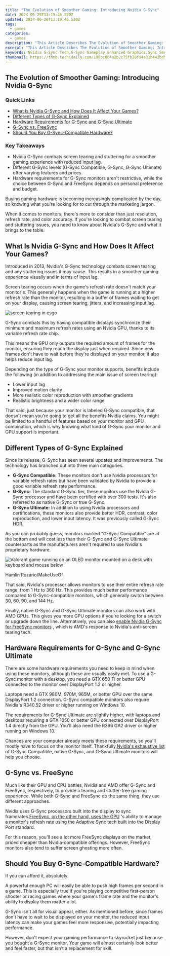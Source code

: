 ```yaml
---
title: "The Evolution of Smoother Gaming: Introducing Nvidia G-Sync"
date: 2024-06-25T13:19:46.520Z
updated: 2024-06-26T13:19:46.520Z
tags:
  - games
categories:
  - games
description: "This Article Describes The Evolution of Smoother Gaming: Introducing Nvidia G-Sync"
excerpt: "This Article Describes The Evolution of Smoother Gaming: Introducing Nvidia G-Sync"
keywords: Nvidia G-Sync Tech,G-Sync Gameplay,Enhanced Graphics,Sync Smooth Gaming,FPS Stability,Reduced Lag,High Refresh Rate
thumbnail: https://thmb.techidaily.com/190bc8b4a2b2c75fb28f94e31b443bd5a1a2add3f40bf2451de84693ef89aead.jpeg
---
```


## The Evolution of Smoother Gaming: Introducing Nvidia G-Sync

### Quick Links

* [What Is Nvidia G-Sync and How Does It Affect Your Games?](#what-is-nvidia-g-sync-and-how-does-it-affect-your-games)
* [Different Types of G-Sync Explained](#different-types-of-g-sync-explained)
* [Hardware Requirements for G-Sync and G-Sync Ultimate](#hardware-requirements-for-g-sync-and-g-sync-ultimate)
* [G-Sync vs. FreeSync](#g-sync-vs-freesync)
* [Should You Buy G-Sync-Compatible Hardware?](#should-you-buy-g-sync-compatible-hardware)

### Key Takeaways

* Nvidia G-Sync combats screen tearing and stuttering for a smoother gaming experience with reduced input lag.
* Different G-Sync levels (G-Sync Compatible, G-Sync, G-Sync Ultimate) offer varying features and prices.
* Hardware requirements for G-Sync monitors aren't restrictive, while the choice between G-Sync and FreeSync depends on personal preference and budget.

 Buying gaming hardware is becoming increasingly complicated by the day, so knowing what you're looking for to cut through the marketing jargon.

 When it comes to monitors, there's more to consider than just resolution, refresh rate, and color accuracy. If you're looking to combat screen tearing and stuttering issues, you need to know about Nvidia's G-Sync and what it brings to the table.

## What Is Nvidia G-Sync and How Does It Affect Your Games?

 Introduced in 2013, Nvidia's G-Sync technology combats screen tearing and any stuttering issues it may cause. This results in a smoother gaming experience visually and in terms of input lag.

 Screen tearing occurs when the game's refresh rate doesn't match your monitor's. This generally happens when the game is running at a higher refresh rate than the monitor, resulting in a buffer of frames waiting to get on your display, causing screen tearing, jitters, and increasing input lag.

![screen tearing in csgo](https://static1.makeuseofimages.com/wordpress/wp-content/uploads/2023/05/screen-tearing-in-csgo.jpg)

 G-Sync combats this by having compatible displays synchronize their minimum and maximum refresh rates using an Nvidia GPU, thanks to its variable refresh rate chip.

 This means the GPU only outputs the required amount of frames for the monitor, ensuring they reach the display just when required. Since new frames don't have to wait before they're displayed on your monitor, it also helps reduce input lag.

 Depending on the type of G-Sync your monitor supports, benefits include the following (in addition to addressing the main issue of screen tearing):

* Lower input lag
* Improved motion clarity
* More realistic color reproduction with smoother gradients
* Realistic brightness and a wider color range

 That said, just because your monitor is labeled G-Sync compatible, that doesn't mean you're going to get all the benefits Nvidia claims. You might be limited to a handful of features based on your monitor and GPU combination, which is why knowing what kind of G-Sync your monitor and GPU support is important.

## Different Types of G-Sync Explained

 Since its release, G-Sync has seen several updates and improvements. The technology has branched out into three main categories.

* **G-Sync Compatible:** These monitors don't use Nvidia processors for variable refresh rates but have been validated by Nvidia to provide a good variable refresh rate performance.
* **G-Sync:** The standard G-Sync tier, these monitors use the Nvidia G-Sync processor and have been certified with over 300 tests. It's also referred to as native G-Sync or true G-Sync.
* **G-Sync Ultimate:** In addition to using Nvidia processors and certifications, these monitors also provide better HDR, contrast, color reproduction, and lower input latency. It was previously called G-Sync HDR.

 As you can probably guess, monitors marked "G-Sync Compatible" are at the bottom and will cost less than their G-Sync and G-Sync Ultimate counterparts as the manufacturers aren't required to use Nvidia's proprietary hardware.

![Valorant game running on an OLED monitor mounted on a desk with keyboard and mouse below](https://static1.makeuseofimages.com/wordpress/wp-content/uploads/wm/2024/04/valorant-game-running-on-an-oled-monitor-mounted-on-a-desk-with-keyboard-and-mouse-below.jpg)

 Hamlin Rozario/MakeUseOf

 That said, Nvidia's processor allows monitors to use their entire refresh rate range, from 1 Hz to 360 Hz. This provides much better performance compared to G-Sync-compatible monitors, which generally switch between 30, 60, 90, and 144 Hz.

 Finally, native G-Sync and G-Sync Ultimate monitors can also work with AMD GPUs. This gives you more GPU options if you're looking for a switch or upgrade down the line. Alternatively, you can also [enable Nvidia G-Sync for FreeSync monitors](https://www.makeuseof.com/how-to-enable-nvidia-g-sync-on-amd-freesync-monitors/) , which is AMD's response to Nvidia's anti-screen tearing tech.

## Hardware Requirements for G-Sync and G-Sync Ultimate

 There are some hardware requirements you need to keep in mind when using these monitors, although these are usually easily met. To use a G-Sync monitor with a desktop, you need a GTX 650 Ti or better GPU connected to the monitor over DisplayPort 1.2 or higher.

 Laptops need a GTX 980M, 970M, 965M, or better GPU over the same DisplayPort 1.2 connection. G-Sync compatible monitors also require Nvidia's R340.52 driver or higher running on Windows 10.

 The requirements for G-Sync Ultimate are slightly higher, with laptops and desktops requiring a GTX 1050 or better GPU connected over DisplayPort 1.4 directly from the GPU. You'll also need the R396 GA2 driver or higher running on Windows 10.

 Chances are your computer already meets these requirements, so you'll mostly have to focus on the monitor itself. Thankfully,[Nvidia's exhaustive list](https://www.nvidia.com/en-gb/geforce/products/g-sync-monitors/specs/) of G-Sync Compatible, native G-Sync, and G-Sync Ultimate monitors will help you choose.

## G-Sync vs. FreeSync

 Much like their GPU and CPU battles, Nvidia and AMD offer G-Sync and FreeSync, respectively, to provide a tearing and stutter-free gaming experience. While both G-Sync and FreeSync do the same thing, they use different approaches.

 Nvidia uses G-Sync processors built into the display to sync framerates.[FreeSync, on the other hand, uses the GPU](http://www.makeuseof.com/what-is-amd-freesync-and-how-does-it-differ-to-nvidia-g-sync/) 's ability to manage a monitor's refresh rate using the Adaptive Sync tech built into the Display Port standard.

 For this reason, you'll see a lot more FreeSync displays on the market, priced cheaper than Nvidia-compatible offerings. However, FreeSync monitors also tend to suffer screen ghosting more often.

## Should You Buy G-Sync-Compatible Hardware?

If you can afford it, absolutely.

 A powerful enough PC will easily be able to push high frames per second in a game. This is especially true if you're playing competitive first-person shooter or racing games where your game's frame rate and the monitor's ability to display them matter a lot.

 G-Sync isn't all for visual appeal, either. As mentioned before, since frames don't have to wait to be displayed on your monitor, the reduced input latency can make your games feel more responsive, potentially impacting performance.

 However, don't expect your gaming performance to skyrocket just because you bought a G-Sync monitor. Your game will almost certainly look better and feel faster, but that isn't a replacement for skill.


<ins class="adsbygoogle"
     style="display:block"
     data-ad-format="autorelaxed"
     data-ad-client="ca-pub-7571918770474297"
     data-ad-slot="1223367746"></ins>



<ins class="adsbygoogle"
     style="display:block"
     data-ad-client="ca-pub-7571918770474297"
     data-ad-slot="8358498916"
     data-ad-format="auto"
     data-full-width-responsive="true"></ins>


